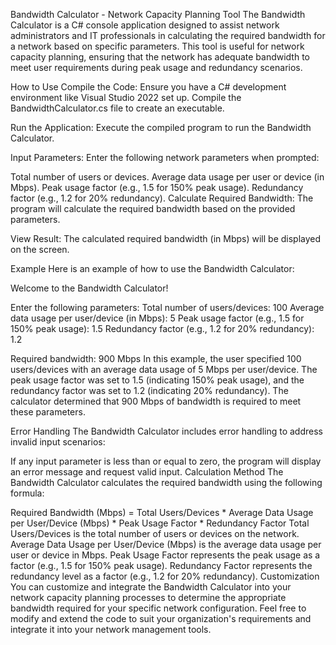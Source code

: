 
Bandwidth Calculator - Network Capacity Planning Tool
The Bandwidth Calculator is a C# console application designed to assist network administrators and IT professionals in calculating the required bandwidth for a network based on specific parameters. This tool is useful for network capacity planning, ensuring that the network has adequate bandwidth to meet user requirements during peak usage and redundancy scenarios.

How to Use
Compile the Code: Ensure you have a C# development environment like Visual Studio 2022 set up. Compile the BandwidthCalculator.cs file to create an executable.

Run the Application: Execute the compiled program to run the Bandwidth Calculator.

Input Parameters: Enter the following network parameters when prompted:

Total number of users or devices.
Average data usage per user or device (in Mbps).
Peak usage factor (e.g., 1.5 for 150% peak usage).
Redundancy factor (e.g., 1.2 for 20% redundancy).
Calculate Required Bandwidth: The program will calculate the required bandwidth based on the provided parameters.

View Result: The calculated required bandwidth (in Mbps) will be displayed on the screen.

Example
Here is an example of how to use the Bandwidth Calculator:


Welcome to the Bandwidth Calculator!

Enter the following parameters:
Total number of users/devices: 100
Average data usage per user/device (in Mbps): 5
Peak usage factor (e.g., 1.5 for 150% peak usage): 1.5
Redundancy factor (e.g., 1.2 for 20% redundancy): 1.2

Required bandwidth: 900 Mbps
In this example, the user specified 100 users/devices with an average data usage of 5 Mbps per user/device. The peak usage factor was set to 1.5 (indicating 150% peak usage), and the redundancy factor was set to 1.2 (indicating 20% redundancy). The calculator determined that 900 Mbps of bandwidth is required to meet these parameters.

Error Handling
The Bandwidth Calculator includes error handling to address invalid input scenarios:

If any input parameter is less than or equal to zero, the program will display an error message and request valid input.
Calculation Method
The Bandwidth Calculator calculates the required bandwidth using the following formula:


Required Bandwidth (Mbps) = Total Users/Devices * Average Data Usage per User/Device (Mbps) * Peak Usage Factor * Redundancy Factor
Total Users/Devices is the total number of users or devices on the network.
Average Data Usage per User/Device (Mbps) is the average data usage per user or device in Mbps.
Peak Usage Factor represents the peak usage as a factor (e.g., 1.5 for 150% peak usage).
Redundancy Factor represents the redundancy level as a factor (e.g., 1.2 for 20% redundancy).
Customization
You can customize and integrate the Bandwidth Calculator into your network capacity planning processes to determine the appropriate bandwidth required for your specific network configuration. Feel free to modify and extend the code to suit your organization's requirements and integrate it into your network management tools.
